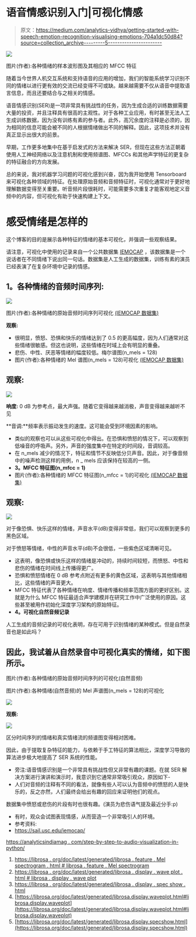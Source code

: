 # 语音情感识别入门|可视化情感

> 原文：<https://medium.com/analytics-vidhya/getting-started-with-speech-emotion-recognition-visualising-emotions-704a1dc50d84?source=collection_archive---------5----------------------->

![](img/91d1c0b4713d24b1287d0b4e92ff20fb.png)

图片(作者):各种情绪的样本波形图及其相应的 MFCC 特征

随着当今世界人机交互系统和支持语音的应用的增加，我们的智能系统学习识别不同的情绪以进行更有效的交流已经变得不可或缺。越来越需要不仅从语音中提取语言信息，而且还要结合与之相关的情感。

语音情感识别(SER)是一项非常具有挑战性的任务，因为生成合适的训练数据需要大量的投资，并且注释具有很高的主观性。对于各种工业应用，有时甚至无法人工生成训练数据，因为没有训练有素的参与者。此外，高冗余度的注释是必须的，因为相同的信息可能会被不同的人根据情绪做出不同的解释。因此，这项技术并没有真正显示出很大的前景。

早期，工作更多地集中在基于启发式的方法来解决 SER，但现在这些方法正朝着使用人工神经网络以及注意机制和使用频谱图、MFCCs 和其他声学特征的更复杂的特征融合的方向发展。

总的来说，我对机器学习问题的可视化感到兴奋，因为我开始使用 Tensorboard 来可视化各种领域的特征。在处理原始音频和音频特征时，可视化通常对于更好地理解数据变得至关重要。听音频片段很耗时，可能需要多次重复才能客观地定义音频中的内容，但可视化有助于快速构建上下文。

# 感受情绪是怎样的

这个博客的目的是展示各种特征的情绪的基本可视化，并强调一些观察结果。

请注意，可视化中使用的记录来自一个公共数据集 [IEMOCAP](https://sail.usc.edu/iemocap/iemocap_release.htm) ，该数据集是一个说话者在不同情绪下说出同一句话。数据集是人工生成的数据集，训练有素的演员已经表演了在复杂环境中记录的情感。

## **1。各种情绪的音频时间序列:**

![](img/76754e5247bb286be0375e1204778e65.png)

图片(作者):各种情绪的原始音频时间序列可视化 [(IEMOCAP 数据集)](https://sail.usc.edu/iemocap/)

**观察:**

*   很明显，愤怒、恐惧和快乐的情绪达到了 0.5 的更高幅度，因为人们通常对这些情绪很敏感。但这也说明，这些情绪在时域上会有明显的重叠。
*   悲伤、中性、厌恶等情绪的幅度较低。梅尔谱图(n_mels = 128)
*   图片(作者):各种情绪的 Mel 谱图(n_mels = 128)可视化 [(IEMOCAP 数据集)](https://sail.usc.edu/iemocap/)

## **观察:**

![](img/9d54591a22c190c0ccaeb643273820d0.png)

**响度:** 0 dB 为参考点，最大声强。随着它变得越来越消极，声音变得越来越听不见

**音调:**频率表示振动发生的速度。这可能会受到环境因素的影响。

*   类似的观察也可以从这些可视化中得出。在恐惧和愤怒的情况下，可以观察到低噪音的呼吸声。另外，声音的强度集中在特定的时间段，音调较高。
*   在 n_mels 减少的情况下，特征和情节不反映低分贝声音。因此，对于像音频中的噪声检测这样的用例，n _ mels 应该保持在较高的一侧。
*   **3。MFCC 特征图(n_mfcc = 1)**
*   图片(作者):各种情绪的 MFCC 特征图(n_mfcc = 1)的可视化 [(IEMOCAP 数据集)](https://sail.usc.edu/iemocap/)

## **观察:**

![](img/b24321f972a52fdbf5841e877560834b.png)

对于像恐惧、快乐这样的情绪，声音水平(dB)变得非常低，我们可以观察到更多的黑色区域。

对于愤怒等情绪，中性的声音水平(dB)不会很低，一些紫色区域清晰可见。

*   这表明，像恐惧或快乐这样的情绪是冲动的，持续时间较短，而愤怒、中性和悲伤的情绪在时间线上传播得更广。
*   恐惧和愤怒情绪在 0 dB 参考点附近有更多的黄色区域，这表明与其他情绪相比，这些情绪的声音更大。
*   MFCC 特征代表了各种情绪在响度、情绪传播和频率范围方面的更好区别。这就是为什么 MFCC 特征最适合声学建模并在研究工作中广泛使用的原因。这些甚至被用作初始化深度学习架构的原始特征。
*   **4。可视化自然音频记录**

人工生成的音频记录的可视化表明，存在可用于识别情绪的某种模式。但是自然录音也是如此吗？

## 因此，我试着从自然录音中可视化真实的情绪，如下图所示。

图片(作者):各种情绪的原始音频时间序列的可视化(自然音频)

图片(作者):各种情绪(自然音频)的 Mel 声谱图(n_mels = 128)的可视化

![](img/54701c207cd236b10612857341a6c2d0.png)

**观察:**

![](img/b5b2e5293b73b0a190917b90dff07351.png)

区分时间序列的情绪和真实情绪流的频谱图变得相对困难。

因此，由于提取复杂特征的能力，与依赖于手工特征的算法相比，深度学习导致的算法进步极大地提高了 SER 系统的性能。

*   旁注:语音情感识别是一个非常具有挑战性但又非常有趣的课题。在就 SER 解决方案进行演讲和演示时，我意识到它通常非常吸引观众，原因如下-
*   人们对音频的注释有不同的看法，就像有些人可以认为音频中的愤怒的人是快乐的，反之亦然，人们最终会给出有趣的回应来证明他们的观点。

数据集中愤怒或悲伤的片段有时也很有趣。(演员为悲伤语气提及最近分手:p)

*   有时，观众会试图表现情感，从而营造一个非常吸引人的环境。
*   参考资料:
*   https://sail.usc.edu/iemocap/

[https://analyticsindiamag . com/step-by-step-to-audio-visualization-in-python/](https://analyticsindiamag.com/step-by-step-guide-to-audio-visualization-in-python/)

1.  [https://librosa . org/doc/latest/generated/librosa . feature . Mel spectrogram . html # librosa . feature . Mel spectrogram](https://librosa.org/doc/latest/generated/librosa.feature.melspectrogram.html#librosa.feature.melspectrogram)
2.  [https://librosa . org/doc/latest/generated/librosa . display . wave plot . html # librosa . display . wave plot](https://librosa.org/doc/latest/generated/librosa.display.waveplot.html#librosa.display.waveplot)
3.  [https://librosa . org/doc/latest/generated/librosa . display . spec show . html](https://librosa.org/doc/latest/generated/librosa.display.specshow.html)
4.  [https://librosa.org/doc/latest/generated/librosa.display.waveplot.html#librosa.display.waveplot](https://librosa.org/doc/latest/generated/librosa.display.waveplot.html#librosa.display.waveplot)
5.  [https://librosa.org/doc/latest/generated/librosa.display.specshow.html](https://librosa.org/doc/latest/generated/librosa.display.specshow.html)